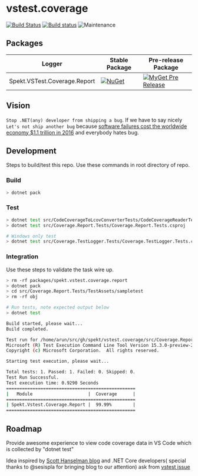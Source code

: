 # vstest.coverage

[![Build Status](https://travis-ci.com/spekt/vstest.coverage.svg?branch=master)](https://travis-ci.com/spekt/vstest.coverage)
[![Build status](https://ci.appveyor.com/api/projects/status/gds2rdqvixk5q6q5?svg=true)](https://ci.appveyor.com/project/spekt/vstest-coverage)
![Maintenance](https://img.shields.io/maintenance/no/2018)

## Packages
| Logger | Stable Package | Pre-release Package |
| ------ | -------------- | ------------------- |
| Spekt.VSTest.Coverage.Report | [![NuGet](https://img.shields.io/nuget/v/Spekt.VSTest.Coverage.Report.svg)](https://www.nuget.org/packages/Spekt.VSTest.Coverage.Report/) | [![MyGet Pre Release](https://img.shields.io/myget/spekt/vpre/Spekt.VSTest.Coverage.Report.svg)](https://www.myget.org/feed/spekt/package/nuget/Spekt.VSTest.Coverage.Report) |

## Vision
`Stop .NET(any) developer from shipping a bug`. If we have to say nicely `Let's not ship another bug` because [software failures cost the worldwide economy $1.1 trillion in 2016](https://crossbrowsertesting.com/blog/development/software-bug-cost/) and everybody hates bug.

## Development
Steps to build/test this repo. Use these commands in root directory of repo.

### Build
```sh
> dotnet pack
```

### Test
```sh
> dotnet test src/CodeCoverageToLcovConverterTests/CodeCoverageReaderTests.csproj
> dotnet test src/Coverage.Report.Tests/Coverage.Report.Tests.csproj

# Windows only test
> dotnet test src/Coverage.TestLogger.Tests/Coverage.TestLogger.Tests.csproj
```

### Integration
Use these steps to validate the task wire up.

```sh
> rm -rf packages/spekt.vstest.coverage.report
> dotnet pack
> cd src/Coverage.Report.Tests/TestAssets/sampletest
> rm -rf obj

# Run tests, note expected output below
> dotnet test

Build started, please wait...
Build completed.

Test run for /home/arun/src/gh/spekt/vstest.coverage/src/Coverage.Report.Tests/TestAssets/sampletest/bin/Debug/netcoreapp2.1/sampletest.dll(.NETCoreApp,Version=v2.1)
Microsoft (R) Test Execution Command Line Tool Version 15.3.0-preview-20170628-02
Copyright (c) Microsoft Corporation.  All rights reserved.

Starting test execution, please wait...

Total tests: 1. Passed: 1. Failed: 0. Skipped: 0.
Test Run Successful.
Test execution time: 0.9290 Seconds
=================================================
|   Module                     |  Coverage      |
=================================================
| Spekt.Vstest.Coverage.Report |  99.99%        |
=================================================
```

## Roadmap
Provide awesome experience to view code coverage data in VS Code which is collected by "dotnet test"

Idea inspired by  [Scott Hanselman blog](https://www.hanselman.com/blog/AutomaticUnitTestingInNETCorePlusCodeCoverageInVisualStudioCode.aspx)  and .NET Core developers( special thanks to @sesispla for bringing blog to our attention)  ask from [vstest issue](https://github.com/Microsoft/vstest/issues/981)
